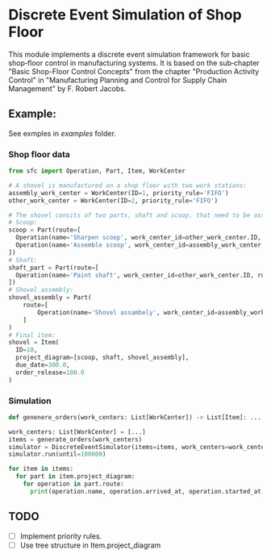 # Discrete Event Simulation of Shop Floor
This module implements a discrete event simulation framework for basic shop‐floor control in manufacturing systems.
It is based on the sub‐chapter "Basic Shop-Floor Control Concepts" from the chapter "Production Activity Control"
  in "Manufacturing Planning and Control for Supply Chain Management" by F. Robert Jacobs.

## Example:
See exmples in _examples_ folder.
### Shop floor data
```python
from sfc import Operation, Part, Item, WorkCenter

# A shovel is manufactured on a shop floor with two work stations:
assembly_work_center = WorkCenter(ID=1, priority_rule='FIFO')
other_work_center = WorkCenter(ID=2, priority_rule='FIFO')

# The shovel consits of two parts, shaft and scoop, that need to be assembled.
# Scoop:
scoop = Part(route=[
  Operation(name='Sharpen scoop', work_center_id=other_work_center.ID, run_time=15.0),
  Operation(name='Assemble scoop', work_center_id=assembly_work_center.ID, run_time=30.0)
])
# Shaft:
shaft_part = Part(route=[
  Operation(name='Paint shaft', work_center_id=other_work_center.ID, run_time=15.0)
])
# Shovel assembly:
shovel_assembly = Part(
    route=[
        Operation(name='Shovel assambely', work_center_id=assembly_work_center.ID, run_time=25.0)
    ]
)
# Final item:
shovel = Item(
  ID=10,
  project_diagram=[scoop, shaft, shovel_assembly],
  due_date=300.0,
  order_release=100.0
)
```

### Simulation
```python
def genenere_orders(work_centers: List[WorkCenter]) -> List[Item]: ...

work_centers: List[WorkCenter] = [...]
items = generate_orders(work_centers)
simulator = DiscreteEventSimulator(items=items, work_centers=work_centers)
simulator.run(until=100000)

for item in items:
  for part in item.project_diagram:
    for operation in part.route:
      print(operation.name, operation.arrived_at, operation.started_at, operation.completed_at)
```


## TODO
- [ ] Implement priority rules.
- [ ] Use tree structure in Item.project_diagram